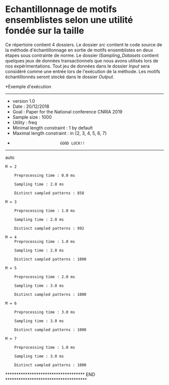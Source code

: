 # Echantillonnage de motifs ensemblistes selon une utilité fondée sur la taille


Ce répertoire contient 4 dossiers. Le dossier *src* contient le code source de la méthode d'échantillonnage en sortie de motifs ensemblistes en deux étapes sous contrainte de norme. Le dossier *ISampling_Datasets* contient quelques jeux de données transactionnels que nous avons utilisés lors de nos expérimentations. Tout jeu de données dans le dossier *Input* sera considéré comme une entrée lors de l'exécution de la méthode. Les motifs échantillonnés seront stocké dans le dossier *Output*.


*Exemple d'exécution

*******************************************************************************
* version 1.0
* Date : 20/12/2018
* Goal : Paper for the National conference CNRIA 2019
* Sample size : 1000
* Utility : freq
* Minimal length constraint : 1 by default
* Maximal length constraint : in {2, 3, 4, 5, 6, 7}
*                          GOOD LUCK!!
*******************************************************************************

auto

	M = 2
	
		Preprocessing time : 0.0 ms
		
		Sampling time : 2.0 ms
		
		Distinct sampled patterns : 858
		
	M = 3
	
		Preprocessing time : 1.0 ms
		
		Sampling time : 2.0 ms
		
		Distinct sampled patterns : 992
		
	M = 4
		Preprocessing time : 1.0 ms
		
		Sampling time : 2.0 ms
		
		Distinct sampled patterns : 1000
		
	M = 5
	
		Preprocessing time : 2.0 ms
		
		Sampling time : 3.0 ms
		
		Distinct sampled patterns : 1000
		
	M = 6
	
		Preprocessing time : 3.0 ms
		
		Sampling time : 3.0 ms
		
		Distinct sampled patterns : 1000
		
	M = 7
	
		Preprocessing time : 1.0 ms
		
		Sampling time : 3.0 ms
		
		Distinct sampled patterns : 1000
		
************************************ END *************************************
